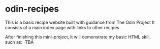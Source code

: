 # odin-recipes
This is a basic recipe website built with guidance from The Odin Project
It consists of a main index page with links to other recipes

After finishing this mini-project, it will demonstrate my basic HTML skill,
such as:
-TBA
